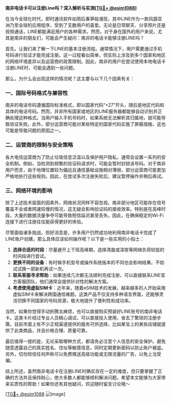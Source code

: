 **南非电话卡可以注册Line吗？深入解析与实测[[TG💪+ @esim1088](https://t.me/s/esim1088)]**

在当今全球化时代，即时通讯软件如雨后春笋般涌现，其中LINE作为一款风靡亚洲乃至全球的应用程序，受到了无数用户的喜爱。无论是日常聊天、分享照片还是视频通话，LINE都能满足用户的各种需求。然而，对于身在国外的用户来说，尤其是南非的朋友们，可能会产生疑问：南非的电话卡能够注册LINE吗？

首先，让我们来了解一下LINE的基本注册流程。通常情况下，用户需要通过手机号码进行验证才能完成注册。这一过程看似简单，但实际上涉及到多个国家和地区的网络环境差异以及运营商的政策限制。因此，南非的用户在尝试使用本地电话卡注册LINE时，可能会遇到一些问题。

那么，为什么会出现这样的情况呢？这主要与以下几个因素有关：

### 一、国际号码格式与兼容性

南非的电话号码遵循国际标准格式，即以国家代码“+27”开头，随后是地区代码和具体的电话号码。然而，并非所有国家或地区的LINE服务器都能够自动识别并正确处理这种格式。当用户输入手机号码时，如果系统无法解析其归属地，就可能导致验证失败。此外，部分运营商可能对某些特定的国家代码实施了屏蔽措施，这也可能是导致问题的原因之一。

### 二、运营商的限制与安全策略

各大电信运营商为了防止垃圾信息泛滥以及保护用户隐私，通常会设置一系列的安全机制。例如，当检测到频繁的验证码请求时，可能会暂时封锁该号码。对于南非用户而言，由于地理位置较为偏远且通信基础设施相对薄弱，部分运营商可能更加严格地执行这些规则。因此，在尝试多次注册失败后，建议暂停操作并稍后再试。

### 三、网络环境的影响

除了上述技术层面的因素外，网络状况同样不容忽视。南非部分地区可能存在信号覆盖不全或者网速较慢的情况，这无疑会影响验证码的接收效率。特别是在高峰时段，大量的数据流量争夺可能导致短信延迟甚至丢失。因此，在确保稳定的Wi-Fi连接下进行注册往往能获得更好的体验。

尽管面临诸多挑战，但好消息是，许多用户仍然成功地利用南非电话卡完成了LINE账户创建。那么具体应该如何操作呢？以下是一些实用的小贴士：

1. **选择合适的时段**：尽量避开上下班高峰期，选择清晨或深夜等网络负荷较低的时间段进行尝试。
2. **更换不同的设备**：有时候手机型号或操作系统版本的不同也会影响结果。不妨试试换一部新机再试一次。
3. **联系客服寻求帮助**：如果连续几次都无法顺利完成注册，可以直接联系LINE官方客服团队，他们通常会提供针对性的解决方案。
4. **考虑使用虚拟SIM卡**：近年来，随着eSIM技术的发展，越来越多的人开始采用虚拟SIM卡来解决跨国通信难题。这类产品不仅支持多种语言界面，还能够灵活切换不同国家的号码资源，极大地提升了便利性和成功率。

当然，如果你觉得手动折腾太麻烦，也可以直接购买预装好LINE账号的南非电话卡。这类卡片经过专业人员精心调试，可以直接投入使用，省去了繁琐的注册步骤。目前市面上有不少正规渠道提供的服务可供选择，比如某宝上的某些店铺就提供了此类商品，并且价格合理、质量可靠。

最后值得一提的是，无论采取哪种方式，都请务必注意个人信息的安全保护。避免随意透露自己的真实姓名、住址等敏感信息，同时定期更新密码以防止账户被盗。另外，切勿轻信任何声称可以免费赠送高级功能或无限流量的广告，以免上当受骗。

综上所述，虽然南非电话卡在注册LINE时确实存在一定的难度，但只要掌握了正确的方法并且保持耐心，绝大多数人都能够顺利解决问题。希望本文能够为大家带来实质性的帮助！如果你还有其他疑问，欢迎随时留言讨论哦～ 

[[TG💪+ @esim1088](https://t.me/s/esim1088) ![Image](https://i.postimg.cc/4NQfJmqS/Snipaste-2025-05-13-00-14-12.png)]